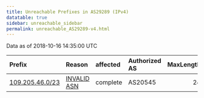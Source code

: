 ```yaml
---
title: Unreachable Prefixes in AS29289 (IPv4)
datatable: true
sidebar: unreachable_sidebar
permalink: unreachable_AS29289-v4.html
---
```


Data as of 2018-10-16 14:35:00 UTC


<div class="datatable-begin"></div>

| Prefix                                                   | Reason                                                                                                 | affected   | Authorized AS   |   MaxLength | Anchor                                         |   unreachable /24s |
|:---------------------------------------------------------|:-------------------------------------------------------------------------------------------------------|:-----------|:----------------|------------:|:-----------------------------------------------|-------------------:|
| [109.205.46.0/23](https://stat.ripe.net/109.205.46.0/23) | [INVALID ASN](https://rpki-validator.ripe.net/announcement-preview?asn=AS29289&prefix=109.205.46.0/23) | complete   | AS20545         |          24 | [RIPE](unreachable_RIPE_NCC_RPKI_Root-v4.html) |                  2 |

<div class="datatable-end"></div>